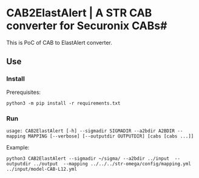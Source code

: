 # CAB2ElastAlert | A STR CAB converter for Securonix CABs#

This is PoC of CAB to ElastAlert converter.

## Use ##
### Install ###
Prerequisites:
~~~~
python3 -m pip install -r requirements.txt
~~~~

### Run ###
~~~~
usage: CAB2ElastAlert [-h] --sigmadir SIGMADIR --a2bdir A2BDIR --mapping MAPPING [--verbose] [--outputdir OUTPUTDIR] [cabs [cabs ...]]
~~~~
Example:
~~~~
python3 CAB2ElastAlert --sigmadir ~/sigma/ --a2bdir ../input  --outputdir ../output  --mapping ../../../str-omega/config/mapping.yml  ../input/model-CAB-L12.yml
~~~~
